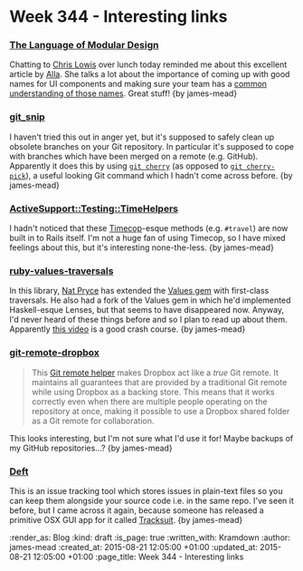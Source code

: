Week 344 - Interesting links
============================

### [The Language of Modular Design](http://alistapart.com/article/language-of-modular-design)

Chatting to [Chris Lowis](http://chrislowis.co.uk) over lunch today reminded me about this excellent article by [Alla](http://www.craftui.com/). She talks a lot about the importance of coming up with good names for UI components and making sure your team has a [common understanding of those names](http://martinfowler.com/bliki/UbiquitousLanguage.html). Great stuff! {by james-mead}


### [git_snip](https://github.com/htanata/git_snip)

I haven't tried this out in anger yet, but it's supposed to safely clean up obsolete branches on your Git repository. In particular it's supposed to cope with branches which have been merged on a remote (e.g. GitHub). Apparently it does this by using [`git cherry`](https://www.kernel.org/pub/software/scm/git/docs/git-cherry.html) (as opposed to [`git cherry-pick`](https://www.kernel.org/pub/software/scm/git/docs/git-cherry-pick.html)), a useful looking Git command which I hadn't come across before. {by james-mead}


### [ActiveSupport::Testing::TimeHelpers](http://api.rubyonrails.org/classes/ActiveSupport/Testing/TimeHelpers.html)

I hadn't noticed that these [Timecop](https://github.com/travisjeffery/timecop)-esque methods (e.g. `#travel`) are now built in to Rails itself. I'm not a huge fan of using Timecop, so I have mixed feelings about this, but it's interesting none-the-less. {by james-mead}


### [ruby-values-traversals](https://github.com/npryce/ruby-values-traversals)

In this library, [Nat Pryce](http://www.natpryce.com/) has extended the [Values gem](https://github.com/tcrayford/Values) with first-class traversals. He also had a fork of the Values gem in which he'd implemented Haskell-esque Lenses, but that seems to have disappeared now. Anyway, I'd never heard of these things before and so I plan to read up about them. Apparently [this video](https://www.youtube.com/watch?v=cefnmjtAolY) is a good crash course. {by james-mead}


### [git-remote-dropbox](https://git.io/dropbox)

> This [Git remote helper](https://www.kernel.org/pub/software/scm/git/docs/gitremote-helpers.html) makes Dropbox act like a *true* Git remote. It maintains all guarantees that are provided by a traditional Git remote while using Dropbox as a backing store. This means that it works correctly even when there are multiple people operating on the repository at once, making it possible to use a Dropbox shared folder as a Git remote for collaboration.

This looks interesting, but I'm not sure what I'd use it for! Maybe backups of my GitHub repositories...? {by james-mead}


### [Deft](https://github.com/npryce/deft/wiki/Quickstart-Guide)

This is an issue tracking tool which stores issues in plain-text files so you can keep them alongside your source code i.e. in the same repo. I've seen it before, but I came across it again, because someone has released a primitive OSX GUI app for it called [Tracksuit](https://github.com/kingsleyh/tracksuit). {by james-mead}


:render_as: Blog
:kind: draft
:is_page: true
:written_with: Kramdown
:author: james-mead
:created_at: 2015-08-21 12:05:00 +01:00
:updated_at: 2015-08-21 12:05:00 +01:00
:page_title: Week 344 - Interesting links
